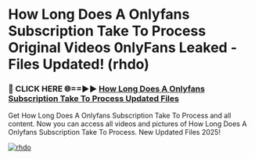 # How Long Does A Onlyfans Subscription Take To Process Original Videos 0nlyFans Leaked - Files Updated! (rhdo)

<h3>🔴 CLICK HERE 🌐==►► <a href="https://tinyurl.com/brd5kh86" rel="nofollow">How Long Does A Onlyfans Subscription Take To Process Updated Files</a></h3>

Get How Long Does A Onlyfans Subscription Take To Process and all content. Now you can access all videos and pictures of How Long Does A Onlyfans Subscription Take To Process. New Updated Files 2025!

[![rhdo](https://i.imgur.com/K7sEzmb.gif)](https://tinyurl.com/brd5kh86)
